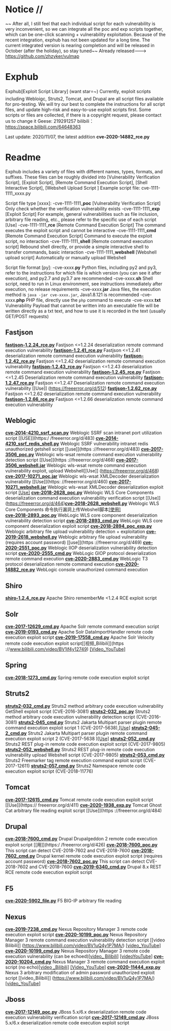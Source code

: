 # Notice // 
~~ After all, I still feel that each individual script for each vulnerability is very inconvenient, so we can integrate all the poc and exp scripts together, which can be one-click scanning + vulnerability exploitation. Because of the recent integration, exphub has not been updated for a long time. The current integrated version is nearing completion and will be released in October (after the holiday), so stay tuned~~
Already released--->  https://github.com/zhzyker/vulmap

# Exphub
Exphub[Exploit Script Library] (want star⭐~)
Currently, exploit scripts including Webloigc, Struts2, Tomcat, and Drupal are all script files available for pro-testing. We will try our best to complete the instructions for all script files, and update high-risk and easy-to-use exploit scripts first.
Some scripts or files are collected, if there is a copyright request, please contact us to change it
Geese: 219291257
bilibili：https://space.bilibili.com/64648363

Last update: 2020/11/07, the latest addition **cve-2020-14882_rce.py**

# Readme
Exphub includes a variety of files with different names, types, formats, and suffixes. These files can be roughly divided into [Vulnerability Verification Script], [Exploit Script], [Remote Command Execution Script], [Shell Interactive Script], [Webshell Upload Script ]
Example script file: cve-1111-1111_xxxx.py


Script file type [xxxx]:
-cve-1111-1111_**poc** [Vulnerability Verification Script] Only check whether the verification vulnerability exists
-cve-1111-1111_**exp** [Exploit Script] For example, general vulnerabilities such as file inclusion, arbitrary file reading, etc., please refer to the specific use of each script [Use]
-cve-1111-1111_**rce** [Remote Command Execution Script] The command executes the exploit script and cannot be interactive
-cve-1111-1111_**cmd** [Remote Command Execution Script] Command to execute the exploit script, no interaction
-cve-1111-1111_**shell** [Remote command execution script] Rebound shell directly, or provide a simple interactive shell to transfer commands, basic interaction
-cve-1111-1111_**webshell** [Webshell upload script] Automatically or manually upload Webshell

Script file format [py]:
-cve-xxxx.**py** Python files, including py2 and py3, refer to the instructions for which file is which version (you can see it after execution), and py2.7 and py3.7 are recommended
-cve-xxxx.**sh** Shell script, need to run in Linux environment, see instructions immediately after execution, no release requirements
-cve-xxxx.**jar** Java files, the execution method is `java -jar cve-xxxx.jar`, Java1.8.121 is recommended
-cve-xxxx.**php** PHP file, directly use the `php` command to execute
-cve-xxxx.**txt** Vulnerability Payload that cannot be written into an executable file will be written directly as a txt text, and how to use it is recorded in the text (usually GET/POST requests)

## Fastjson
[**fastjson-1.2.24_rce.py**](https://github.com/zhzyker/exphub/tree/master/fastjson) Fastjson <=1.2.24 deserialization remote command execution vulnerability
[**fastjson-1.2.41_rce.py**](https://github.com/zhzyker/exphub/tree/master/fastjson) Fastjson <=1.2.41 deserialization remote command execution vulnerability
[**fastjson-1.2.42_rce.py**](https://github.com/zhzyker/exphub/tree/master/fastjson) Fastjson <=1.2.42 deserialization remote command execution vulnerability
[**fastjson-1.2.43_rce.py**](https://github.com/zhzyker/exphub/tree/master/fastjson) Fastjson <=1.2.43 deserialization remote command execution vulnerability
[**fastjson-1.2.45_rce.py**](https://github.com/zhzyker/exphub/tree/master/fastjson) Fastjson <=1.2.45 Deserialization remote command execution vulnerability
[**fastjson-1.2.47_rce.py**](https://github.com/zhzyker/exphub/tree/master/fastjson) Fastjson <=1.2.47 Deserialization remote command execution vulnerability [[Use]] (https://freeerror.org/d/512)
[**fastjson-1.2.62_rce.py**](https://github.com/zhzyker/exphub/tree/master/fastjson) Fastjson <=1.2.62 deserialization remote command execution vulnerability
[**fastjson-1.2.66_rce.py**](https://github.com/zhzyker/exphub/tree/master/fastjson) Fastjson <=1.2.66 deserialization remote command execution vulnerability

## Weblogic
[**cve-2014-4210_ssrf_scan.py**](https://github.com/zhzyker/exphub/blob/master/weblogic/) Weblogic SSRF scan intranet port utilization script [[USE]](https:/ /freeerror.org/d/483)
[**cve-2014-4210_ssrf_redis_shell.py**](https://github.com/zhzyker/exphub/blob/master/weblogic/) Weblogic SSRF vulnerability intranet redis unauthorized getshell script [[use]](https ://freeerror.org/d/483)
[**cve-2017-3506_poc.py**](https://github.com/zhzyker/exphub/blob/master/weblogic/) Weblogic wls-wsat remote command execution vulnerability detection script [[Use]](https ://freeerror.org/d/468)
[**cve-2017-3506_webshell.jar**](https://github.com/zhzyker/exphub/blob/master/weblogic/) Weblogic wls-wsat remote command execution vulnerability exploit, upload Webshell[[Use]] (https://freeerror.org/d/468)
[**cve-2017-10271_poc.jar**](https://github.com/zhzyker/exphub/blob/master/weblogic/) Weblogic wls-wsat XMLDecoder deserialization vulnerability [[Use]](https: //freeerror.org/d/460)
[**cve-2017-10271_webshell.jar**](https://github.com/zhzyker/exphub/blob/master/weblogic/) Weblogic wls-wsat XMLDecoder deserialization exploit script [[Use]]( https://freeerror.org/d/460)
[**cve-2018-2628_poc.py**](https://github.com/zhzyker/exphub/blob/master/weblogic/) Weblogic WLS Core Components deserialization command execution vulnerability verification script [[Use]] (https://freeerror.org/d/464)[**cve-2018-2628_webshell.py**](https://github.com/zhzyker/exphub/blob/master/weblogic/) 	Weblogic WLS Core Components 命令执行漏洞上传Webshell脚本[[使用]](https://freeerror.org/d/464)  
[**cve-2018-2893_poc.py**](https://github.com/zhzyker/exphub/blob/master/weblogic/) WebLogic WLS core component deserialization vulnerability detection script
[**cve-2018-2893_cmd.py**](https://github.com/zhzyker/exphub/blob/master/weblogic/) WebLogic WLS core component deserialization exploit script
[**cve-2018-2894_poc_exp.py**](https://github.com/zhzyker/exphub/blob/master/weblogic/) Weblogic arbitrary file upload vulnerability detection + exploitation
[**cve-2019-2618_webshell.py**](https://github.com/zhzyker/exphub/blob/master/weblogic/) Weblogic arbitrary file upload vulnerability (requires account password) [[use]](https ://freeerror.org/d/469)
[**cve-2020-2551_poc.py**](https://github.com/zhzyker/exphub/blob/master/weblogic/) Weblogic IIOP deserialization vulnerability detection script
[**cve-2020-2555_cmd.py**](https://github.com/zhzyker/exphub/blob/master/weblogic/) WebLogic GIOP protocol deserialization remote command execution
[**cve-2020-2883_cmd.py**](https://github.com/zhzyker/exphub/blob/master/weblogic/) WebLogic T3 protocol deserialization remote command execution
[**cve-2020-14882_rce.py**](https://github.com/zhzyker/exphub/blob/master/weblogic/) WebLogic console unauthorized command execution

## Shiro
[**shiro-1.2.4_rce.py**](https://github.com/zhzyker/exphub/tree/master/shiro) Apache Shiro rememberMe <1.2.4 RCE exploit script

## Solr
[**cve-2017-12629_cmd.py**](https://github.com/zhzyker/exphub/tree/master/solr) Apache Solr remote command execution script
[**cve-2019-0193_cmd.py**](https://github.com/zhzyker/exphub/tree/master/solr) Apache Solr DataImportHandler remote code execution exploit script
[**cve-2019-17558_cmd.py**](https://github.com/zhzyker/exphub/tree/master/solr) Apache Solr Velocity remote code execution exploit script[[视频_Bilibili]](https ://www.bilibili.com/video/BV1jf4y12749) [[Video_YouTube]](https://www.youtube.com/watch?v=WP81oOl2AgU)

## Spring
[**cve-2018-1273_cmd.py**](https://github.com/zhzyker/exphub/tree/master/spring) Spring remote code execution exploit script


## Struts2
[**struts2-032_cmd.py**](https://github.com/zhzyker/exphub/blob/master/struts2) Struts2 method arbitrary code execution vulnerability GetShell exploit script (CVE-2016-3081)
[**struts2-032_poc.py**](https://github.com/zhzyker/exphub/blob/master/struts2) Struts2 method arbitrary code execution vulnerability detection script (CVE-2016-3081)
[**struts2-045_cmd.py**](https://github.com/zhzyker/exphub/blob/master/struts2) Struts2 Jakarta Multipart parser plugin remote command execution exploit script 1 (CVE-2017-5638)[ [Use]](https://freeerror.org/d/490)
[**struts2-045-2_cmd.py**](https://github.com/zhzyker/exphub/blob/master/struts2) Struts2 Jakarta Multipart parser plugin remote command execution exploit script 2 (CVE-2017-5638 )[[Use]](https://freeerror.org/d/490)
[**struts2-052_cmd.py**](https://github.com/zhzyker/exphub/blob/master/struts2) Struts2 REST plug-in remote code execution exploit script (CVE-2017-9805)
[**struts2-052_webshell.py**](https://github.com/zhzyker/exphub/blob/master/struts2) Struts2 REST plug-in remote code execution vulnerability upload Webshell script (CVE-2017-9805)
[**struts2-053_cmd.py**](https://github.com/zhzyker/exphub/blob/master/struts2) Struts2 Freemarker tag remote execution command exploit script (CVE-2017-12611)
[**struts2-057_cmd.py**](https://github.com/zhzyker/exphub/blob/master/struts2) Struts2 Namespace remote code execution exploit script (CVE-2018-11776)

## Tomcat
[**cve-2017-12615_cmd.py**](https://github.com/zhzyker/exphub/blob/master/tomcat/) Tomcat remote code execution exploit script [[Use]](https:// freeerror.org/d/411)
[**cve-2020-1938_exp.py**](https://github.com/zhzyker/exphub/blob/master/tomcat/) Tomcat Ghost Cat arbitrary file reading exploit script [[Use]](https ://freeerror.org/d/484)

## Drupal
[**cve-2018-7600_cmd.py**](https://github.com/zhzyker/exphub/tree/master/drupal) Drupal Drupalgeddon 2 remote code execution exploit script [[用]](https:/ /freeerror.org/d/426)
[**cve-2018-7600_poc.py**](https://github.com/zhzyker/exphub/tree/master/drupal) This script can detect CVE-2018-7602 and CVE-2018-7600
[**cve-2018-7602_cmd.py**](https://github.com/zhzyker/exphub/tree/master/drupal) Drupal kernel remote code execution exploit script (requires account password)
[**cve-2018-7602_poc.py**](https://github.com/zhzyker/exphub/tree/master/drupal) This script can detect CVE-2018-7602 and CVE-2018-7600
[**cve-2019-6340_cmd.py**](https://github.com/zhzyker/exphub/tree/master/drupal) Drupal 8.x REST RCE remote code execution exploit script

## F5
[**cve-2020-5902_file.py**](https://github.com/zhzyker/exphub/tree/master/f5) F5 BIG-IP arbitrary file reading

## Nexus
[**cve-2019-7238_cmd.py**](https://github.com/zhzyker/exphub/tree/master/nexus/) Nexus Repository Manager 3 remote code execution exploit script
[**cve-2020-10199_poc.py**](https://github.com/zhzyker/exphub/tree/master/nexus/) Nexus Repository Manager 3 remote command execution vulnerability detection script [[video Bilibili]] (https://www.bilibili.com/video/BV1uQ4y1P7MA/) [[video_YouTube]](https://www.youtube.com/watch?v=ocQMDYxTMKk)
[**cve-2020-10199_cmd.py**](https://github.com/zhzyker/exphub/tree/master/nexus/) Nexus Repository Manager 3 remote code execution vulnerability (can be echoed)[[video_ Bilibili]](https://www.bilibili.com/video/BV1uQ4y1P7MA/) [[videoYouTube]](https://www.youtube.com/watch?v=ocQMDYxTMKk)
[**cve-2020-10204_cmd.py**](https://github.com/zhzyker/exphub/tree/master/nexus/) Nexus Manager 3 remote command execution exploit script (no echo)[[video _Bilibili]](https://www.bilibili.com/video/BV1uQ4y1P7MA/) [[Video_YouTube]](https://www.youtube.com/watch?v=ocQMDYxTMKk)
[**cve-2020-11444_exp.py**](https://github.com/zhzyker/exphub/tree/master/nexus/) Nexus 3 arbitrary modification of admin password unauthorized exploit script [[video_Bilibili]] (https://www.bilibili.com/video/BV1uQ4y1P7MA/) [[video_YouTube]](https://www.youtube.com/watch?v=ocQMDYxTMKk)
## Jboss
[**cve-2017-12149_poc.py**](https://github.com/zhzyker/exphub/tree/master/jboss) JBoss 5.x/6.x deserialization remote code execution vulnerability verification script
[**cve-2017-12149_cmd.py**](https://github.com/zhzyker/exphub/tree/master/jboss) JBoss 5.x/6.x deserialization remote code execution exploit script
